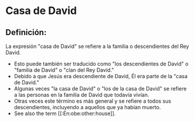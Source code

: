 # Casa de David

## Definición: 

La expresión "casa de David" se refiere a la familia o descendientes del Rey David.

* Esto puede también ser traducido como "los descendientes de David" o "familia de David" o "clan del Rey David."
* Debido a que Jesús era descendiente de David, Él era parte de la "casa de David."
* Algunas veces "la casa de David" o "los de la casa de David" se refiere a las personas en la familia de David que todavía vivían.
* Otras veces este término es más general y se refiere a todos sus descendientes, incluyendo a aquellos que ya habían muerto.
* See also the term [[:En:obe:other:house]].

